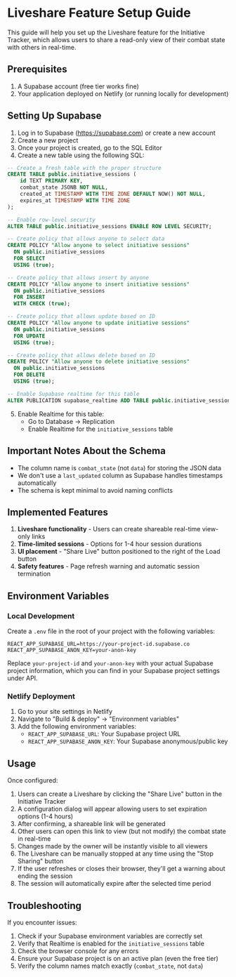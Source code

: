 # Liveshare Feature Setup Guide

This guide will help you set up the Liveshare feature for the Initiative Tracker, which allows users to share a read-only view of their combat state with others in real-time.

## Prerequisites

1. A Supabase account (free tier works fine)
2. Your application deployed on Netlify (or running locally for development)

## Setting Up Supabase

1. Log in to Supabase (https://supabase.com) or create a new account
2. Create a new project
3. Once your project is created, go to the SQL Editor
4. Create a new table using the following SQL:

```sql
-- Create a fresh table with the proper structure
CREATE TABLE public.initiative_sessions (
    id TEXT PRIMARY KEY,
    combat_state JSONB NOT NULL,
    created_at TIMESTAMP WITH TIME ZONE DEFAULT NOW() NOT NULL,
    expires_at TIMESTAMP WITH TIME ZONE
);

-- Enable row-level security
ALTER TABLE public.initiative_sessions ENABLE ROW LEVEL SECURITY;

-- Create policy that allows anyone to select data
CREATE POLICY "Allow anyone to select initiative sessions"
  ON public.initiative_sessions
  FOR SELECT
  USING (true);

-- Create policy that allows insert by anyone
CREATE POLICY "Allow anyone to insert initiative sessions"
  ON public.initiative_sessions
  FOR INSERT
  WITH CHECK (true);

-- Create policy that allows update based on ID
CREATE POLICY "Allow anyone to update initiative sessions"
  ON public.initiative_sessions
  FOR UPDATE
  USING (true);

-- Create policy that allows delete based on ID
CREATE POLICY "Allow anyone to delete initiative sessions"
  ON public.initiative_sessions
  FOR DELETE
  USING (true);

-- Enable Supabase realtime for this table
ALTER PUBLICATION supabase_realtime ADD TABLE public.initiative_sessions;
```

5. Enable Realtime for this table:
    - Go to Database → Replication
    - Enable Realtime for the `initiative_sessions` table

## Important Notes About the Schema

-   The column name is `combat_state` (not `data`) for storing the JSON data
-   We don't use a `last_updated` column as Supabase handles timestamps automatically
-   The schema is kept minimal to avoid naming conflicts

## Implemented Features

1. **Liveshare functionality** - Users can create shareable real-time view-only links
2. **Time-limited sessions** - Options for 1-4 hour session durations
3. **UI placement** - "Share Live" button positioned to the right of the Load button
4. **Safety features** - Page refresh warning and automatic session termination

## Environment Variables

### Local Development

Create a `.env` file in the root of your project with the following variables:

```
REACT_APP_SUPABASE_URL=https://your-project-id.supabase.co
REACT_APP_SUPABASE_ANON_KEY=your-anon-key
```

Replace `your-project-id` and `your-anon-key` with your actual Supabase project information, which you can find in your Supabase project settings under API.

### Netlify Deployment

1. Go to your site settings in Netlify
2. Navigate to "Build & deploy" → "Environment variables"
3. Add the following environment variables:
    - `REACT_APP_SUPABASE_URL`: Your Supabase project URL
    - `REACT_APP_SUPABASE_ANON_KEY`: Your Supabase anonymous/public key

## Usage

Once configured:

1. Users can create a Liveshare by clicking the "Share Live" button in the Initiative Tracker
2. A configuration dialog will appear allowing users to set expiration options (1-4 hours)
3. After confirming, a shareable link will be generated
4. Other users can open this link to view (but not modify) the combat state in real-time
5. Changes made by the owner will be instantly visible to all viewers
6. The Liveshare can be manually stopped at any time using the "Stop Sharing" button
7. If the user refreshes or closes their browser, they'll get a warning about ending the session
8. The session will automatically expire after the selected time period

## Troubleshooting

If you encounter issues:

1. Check if your Supabase environment variables are correctly set
2. Verify that Realtime is enabled for the `initiative_sessions` table
3. Check the browser console for any errors
4. Ensure your Supabase project is on an active plan (even the free tier)
5. Verify the column names match exactly (`combat_state`, not `data`)
